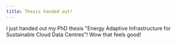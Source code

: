 ```yaml
---
title: Thesis handed out!
---
```


I just handed out my PhD thesis "Energy Adaptive Infrastructure for Sustainable Cloud Data Centres"! Wow that feels good!
